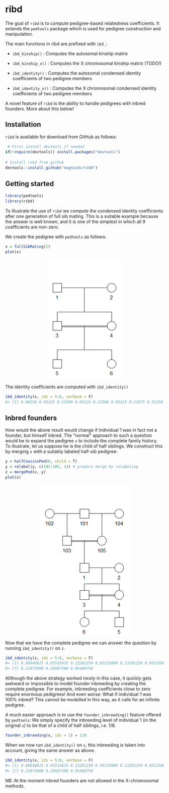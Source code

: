<!-- README.md is generated from README.Rmd. Please edit that file -->
ribd
====

The goal of `ribd` is to compute pedigree-based relatedness coefficients. It extends the `pedtools` package which is used for pedigree construction and manipulation.

The main functions in ribd are prefixed with `ibd_`:

-   `ibd_kinship()` : Computes the autosomal kinship matrix
-   `ibd_kinship_x()` : Computes the X chromosomal kinship matrix (TODO!)

-   `ibd_identity()` : Computes the autosomal condensed identity coefficients of two pedigree members
-   `ibd_identity_x()` : Computes the X chromosomal condensed identity coefficients of two pedigree members

A novel feature of `ribd` is the ability to handle pedigrees with inbred founders. More about this below!

Installation
------------

`ribd` is available for download from GitHub as follows:

``` r
 # First install devtools if needed
if(!require(devtools)) install.packages("devtools")

# Install ribd from github
devtools::install_github("magnusdv/ribd")
```

Getting started
---------------

``` r
library(pedtools)
library(ribd)
```

To illustrate the use of `ribd` we compute the condensed identity coefficients after one generation of full sib mating. This is a suitable example because the answer is well known, and it is one of the simplest in which all 9 coefficients are non-zero.

We create the pedigree with `pedtools` as follows:

``` r
x = fullSibMating(2)
plot(x)
```

<img src="README-sibs-1.png" style="display: block; margin: auto;" />

The identity coefficients are computed with `ibd_identity()`

``` r
ibd_identity(x, ids = 5:6, verbose = F)
#> [1] 0.06250 0.03125 0.12500 0.03125 0.12500 0.03125 0.21875 0.31250 0.06250
```

Inbred founders
---------------

How would the above result would change if individual 1 was in fact not a founder, but himself inbred. The "normal" approach to such a question would be to expand the pedigree `x` to include the complete family history. To illustrate, let us suppose he is the child of half siblings. We construct this by merging `x` with a suitably labeled half-sib pedigree:

``` r
y = halfCousinsPed(0, child = T)
y = relabel(y, c(101:105, 1)) # prepare merge by relabeling
z = mergePed(x, y)
plot(z)
```

<img src="README-sibs-extended-1.png" style="display: block; margin: auto;" />

Now that we have the complete pedigree we can answer the question by running `ibd_identity()` on `z`.

``` r
ibd_identity(z, ids = 5:6, verbose = F)
#> [1] 0.06640625 0.03515625 0.13281250 0.03125000 0.13281250 0.03125000
#> [7] 0.21875000 0.29687500 0.05468750
```

Allthough the above strategy worked nicely in this case, it quickly gets awkward or impossible to model founder inbreeding by creating the complete pedigree. For example, inbreeding coefficients close to zero require enormous pedigrees! And even worse: What if individual 1 was 100% inbred? This cannot be modelled in this way, as it calls for an infinite pedigree.

A much easier approach is to use the `founder_inbreeding()` feature offered by `pedtools`: We simply specify the inbreeding level of individual 1 (in the original `x`) to be that of a child of half siblings, i.e. 1/8.

``` r
founder_inbreeding(x, ids = 1) = 1/8
```

When we now run `ibd_identity()` on `x`, this inbreeding is taken into account, giving the same answer as above.

``` r
ibd_identity(x, ids = 5:6, verbose = F)
#> [1] 0.06640625 0.03515625 0.13281250 0.03125000 0.13281250 0.03125000
#> [7] 0.21875000 0.29687500 0.05468750
```

NB: At the moment inbred founders are not allowed in the X-chromosomal methods.
